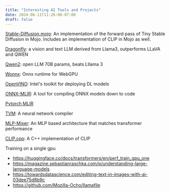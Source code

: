 ```yaml
---
title: "Interesting AI Tools and Projects"
date: 2024-06-11T11:26:08-07:00
draft: false
---
```


[Stable-Diffusion.mojo](https://github.com/lrmantovani10/Stable-Diffusion.mojo):
An implementation of the forward pass of Tiny Stable Diffusion in Mojo.
Includes an implementation of CLIP in Mojo as well.

[Dragonfly](https://www.together.ai/blog/dragonfly-v1):
a vision and text LLM derived from Llama3, outperforms LLaVA and QWEN

[Qwen2](https://qwenlm.github.io/blog/qwen2/):
open LLM 70B params, beats Lllama 3

[Wonnx](https://github.com/webonnx/wonnx):
Onnx runtime for WebGPU

[OpenVINO](https://github.com/openvinotoolkit/openvino):
Intel's toolkit for deploying DL models

[ONNX-MLIR](https://github.com/onnx/onnx-mlir):
A tool for compiling ONNX models down to code

[Pytorch MLIR](https://github.com/llvm/torch-mlir)

[TVM](https://github.com/apache/tvm/):
A neural network compiler

[MLP-Mixer](https://arxiv.org/pdf/2105.01601v4):
An MLP based architecture that matches transformer performance

[CLIP.cpp](https://github.com/monatis/clip.cpp/tree/main):
A C++ implementation of CLIP

Training on a single gpu
 - https://huggingface.co/docs/transformers/en/perf_train_gpu_one
 - https://magazine.sebastianraschka.com/p/understanding-large-language-models
 - https://towardsdatascience.com/editing-text-in-images-with-ai-03dee75d8b9c
 - https://github.com/Mozilla-Ocho/llamafile


